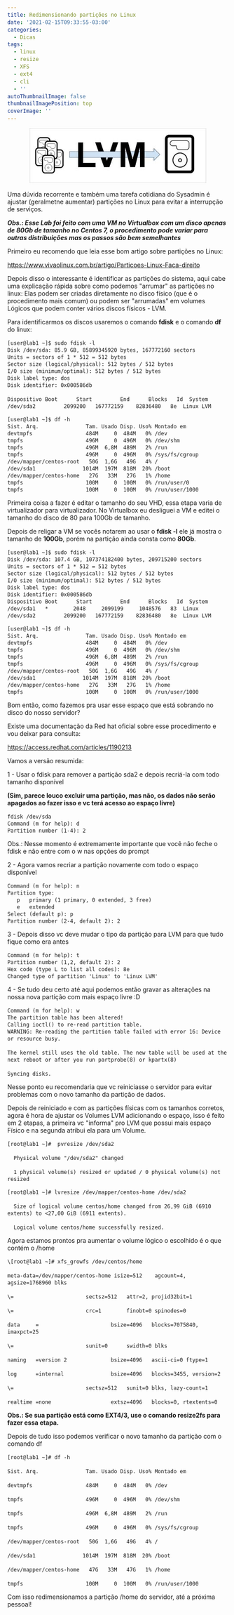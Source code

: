 ```yaml
---
title: Redimensionando partições no Linux
date: '2021-02-15T09:33:55-03:00'
categories:
  - Dicas
tags:
  - linux
  - resize
  - XFS
  - ext4
  - cli
  - ''
autoThumbnailImage: false
thumbnailImagePosition: top
coverImage: ''
---
```

<div style="text-align:center"><img src="https://raw.githubusercontent.com/nerdseverino/New-Nerd-Severino/master/static/images/uploads/how-to-resize-extend-lvm-partitioned-hard-disks-logical_volume_manager_lvm_logo.jpg" /></div>

Uma dúvida recorrente e também uma tarefa cotidiana do Sysadmin é ajustar (geralmetne aumentar) partições no Linux para evitar a interrupção de serviços. 

**_Obs.: Esse Lab foi feito com uma VM no Virtualbox com um disco apenas de 80Gb de tamanho no Centos 7, o procedimento pode variar para outras distribuições mas os passos são bem semelhantes_**

Primeiro eu recomendo que leia esse bom artigo sobre partições no Linux:

<https://www.vivaolinux.com.br/artigo/Particoes-Linux-Faca-direito>

Depois disso o interessante é identificar as partições do sistema, aqui cabe uma explicação rápida sobre como podemos "arrumar" as partições no linux: Elas podem ser criadas diretamente no disco físico (que é o procedimento mais comum) ou podem ser "arrumadas" em volumes Lógicos que podem conter vários discos físicos - LVM. 

Para identificarmos os discos usaremos o comando **fdisk** e o comando **df** do linux:

```
[user@lab1 ~]$ sudo fdisk -l
Disk /dev/sda: 85.9 GB, 85899345920 bytes, 167772160 sectors
Units = sectors of 1 * 512 = 512 bytes
Sector size (logical/physical): 512 bytes / 512 bytes
I/O size (minimum/optimal): 512 bytes / 512 bytes
Disk label type: dos
Disk identifier: 0x000586db

Dispositivo Boot      Start         End      Blocks   Id  System
/dev/sda2         2099200   167772159    82836480   8e  Linux LVM
```

```
[user@lab1 ~]$ df -h
Sist. Arq.               Tam. Usado Disp. Uso% Montado em
devtmpfs                 484M     0  484M   0% /dev
tmpfs                    496M     0  496M   0% /dev/shm
tmpfs                    496M  6,8M  489M   2% /run
tmpfs                    496M     0  496M   0% /sys/fs/cgroup
/dev/mapper/centos-root   50G  1,6G   49G   4% /
/dev/sda1               1014M  197M  818M  20% /boot
/dev/mapper/centos-home   27G   33M   27G   1% /home
tmpfs                    100M     0  100M   0% /run/user/0
tmpfs                    100M     0  100M   0% /run/user/1000
```

Primeira coisa a fazer é editar o tamanho do seu VHD, essa etapa varia de virtualizador para virtualizador. No Virtualbox eu desliguei a VM e editei o tamanho do disco de 80 para 100Gb de tamanho. 

Depois de religar a VM se vocês notarem ao usar o **fdisk -l** ele já mostra o tamanho de **100Gb**, porém na partição ainda consta como **80Gb**. 

```
[user@lab1 ~]$ sudo fdisk -l
Disk /dev/sda: 107.4 GB, 107374182400 bytes, 209715200 sectors
Units = sectors of 1 * 512 = 512 bytes
Sector size (logical/physical): 512 bytes / 512 bytes
I/O size (minimum/optimal): 512 bytes / 512 bytes
Disk label type: dos
Disk identifier: 0x000586db
Dispositivo Boot      Start         End      Blocks   Id  System
/dev/sda1   *        2048     2099199     1048576   83  Linux
/dev/sda2         2099200   167772159    82836480   8e  Linux LVM
```

```
[user@lab1 ~]$ df -h
Sist. Arq.               Tam. Usado Disp. Uso% Montado em
devtmpfs                 484M     0  484M   0% /dev
tmpfs                    496M     0  496M   0% /dev/shm
tmpfs                    496M  6,8M  489M   2% /run
tmpfs                    496M     0  496M   0% /sys/fs/cgroup
/dev/mapper/centos-root   50G  1,6G   49G   4% /
/dev/sda1               1014M  197M  818M  20% /boot
/dev/mapper/centos-home   27G   33M   27G   1% /home
tmpfs                    100M     0  100M   0% /run/user/1000
```

Bom então, como fazemos pra usar esse espaço que está sobrando no disco do nosso servidor?

Existe uma documentação da Red hat oficial sobre esse procedimento e vou deixar para consulta:

<https://access.redhat.com/articles/1190213>

Vamos a versão resumida:

1 - Usar o fdisk para remover a partição sda2 e depois recriá-la com todo tamanho disponível

**(Sim, parece louco excluir uma partição, mas não, os dados não serão apagados ao fazer isso e vc terá acesso ao espaço livre)**

```
fdisk /dev/sda
Command (m for help): d
Partition number (1-4): 2
```

Obs.: Nesse momento é extremamente importante que você não feche o fdisk e não entre com o w nas opções do prompt

2 - Agora vamos recriar a partição novamente com todo o espaço disponível

```
Command (m for help): n
Partition type:
   p   primary (1 primary, 0 extended, 3 free)
   e   extended
Select (default p): p
Partition number (2-4, default 2): 2
```

3 - Depois disso vc deve mudar o tipo da partição para LVM para que tudo fique como era antes

```
Command (m for help): t
Partition number (1,2, default 2): 2
Hex code (type L to list all codes): 8e
Changed type of partition 'Linux' to 'Linux LVM' 
```

4 - Se tudo deu certo até aqui podemos então gravar as alterações na nossa nova partição com mais espaço livre :D

```
Command (m for help): w
The partition table has been altered!
Calling ioctl() to re-read partition table.
WARNING: Re-reading the partition table failed with error 16: Device or resource busy.

The kernel still uses the old table. The new table will be used at the next reboot or after you run partprobe(8) or kpartx(8)

Syncing disks.
```

Nesse ponto eu recomendaria que vc reiniciasse o servidor para evitar problemas com o novo tamanho da partição de dados.

Depois de reiniciado e com as partições físicas com os tamanhos corretos, agora é hora de ajustar os Volumes LVM adicionando o espaço, isso é feito em 2 etapas, a primeira vc "informa" pro LVM que possui mais espaço Físico e na segunda atribui ela para um Volume. 

```
[root@lab1 ~]#  pvresize /dev/sda2

  Physical volume "/dev/sda2" changed

  1 physical volume(s) resized or updated / 0 physical volume(s) not resized
```

```
[root@lab1 ~]# lvresize /dev/mapper/centos-home /dev/sda2

  Size of logical volume centos/home changed from 26,99 GiB (6910 extents) to <27,00 GiB (6911 extents).

  Logical volume centos/home successfully resized.
```

Agora estamos prontos pra aumentar o volume lógico o escolhido é o que contém o /home

```
\[root@lab1 ~]# xfs_growfs /dev/centos/home 

meta-data=/dev/mapper/centos-home isize=512    agcount=4, agsize=1768960 blks

\=                       sectsz=512   attr=2, projid32bit=1

\=                       crc=1        finobt=0 spinodes=0

data     =                       bsize=4096   blocks=7075840, imaxpct=25

\=                       sunit=0      swidth=0 blks

naming   =version 2              bsize=4096   ascii-ci=0 ftype=1

log      =internal               bsize=4096   blocks=3455, version=2

\=                       sectsz=512   sunit=0 blks, lazy-count=1

realtime =none                   extsz=4096   blocks=0, rtextents=0
```

**Obs.: Se sua partição está como EXT4/3, use o comando resize2fs para fazer essa etapa.**

Depois de tudo isso podemos verificar o novo tamanho da partição com o comando df

```
[root@lab1 ~]# df -h

Sist. Arq.               Tam. Usado Disp. Uso% Montado em

devtmpfs                 484M     0  484M   0% /dev

tmpfs                    496M     0  496M   0% /dev/shm

tmpfs                    496M  6,8M  489M   2% /run

tmpfs                    496M     0  496M   0% /sys/fs/cgroup

/dev/mapper/centos-root   50G  1,6G   49G   4% /

/dev/sda1               1014M  197M  818M  20% /boot

/dev/mapper/centos-home   47G   33M   47G   1% /home

tmpfs                    100M     0  100M   0% /run/user/1000
```

Com isso redimensionamos a partição /home do servidor, até a próxima pessoal!
